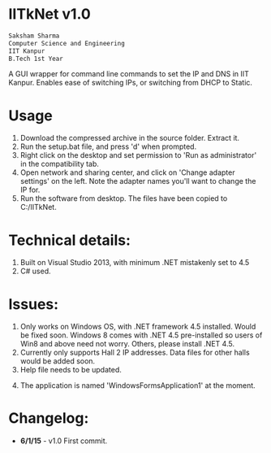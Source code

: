 IITkNet v1.0
=======

```txt
Saksham Sharma
Computer Science and Engineering
IIT Kanpur
B.Tech 1st Year
```

A GUI wrapper for command line commands to set the IP and DNS in IIT Kanpur. Enables ease of switching IPs, or switching from DHCP to Static.

# Usage
1.  Download the compressed archive in the source folder. Extract it.
2.  Run the setup.bat file, and press 'd' when prompted.
3.  Right click on the desktop and set permission to 'Run as administrator' in the compatibility tab.
4.  Open network and sharing center, and click on 'Change adapter settings' on the left. Note the adapter names you'll want to change the IP for.
5.  Run the software from desktop. The files have been copied to C:/IITkNet.

# Technical details:
1.  Built on Visual Studio 2013, with minimum .NET mistakenly set to 4.5
2.  C# used.

# Issues:
1.  Only works on Windows OS, with .NET framework 4.5 installed. Would be fixed soon. Windows 8 comes with .NET 4.5 pre-installed so users of Win8 and above need not worry. Others, please install .NET 4.5.
2.  Currently only supports Hall 2 IP addresses. Data files for other halls would be added soon.
3.  Help file needs to be updated.
4)  The application is named 'WindowsFormsApplication1' at the moment.

# Changelog:

- **6/1/15**  -  v1.0  First commit.
